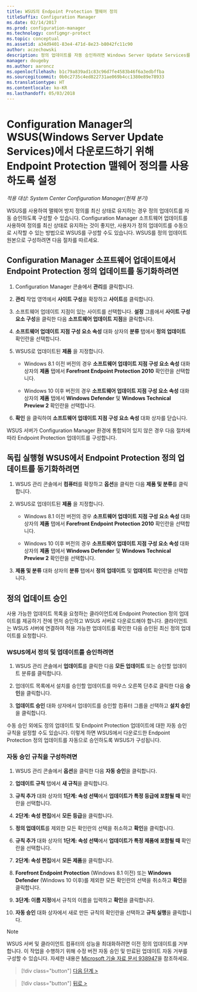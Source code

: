 ```yaml
---
title: WSUS의 Endpoint Protection 맬웨어 정의
titleSuffix: Configuration Manager
ms.date: 02/14/2017
ms.prod: configuration-manager
ms.technology: configmgr-protect
ms.topic: conceptual
ms.assetid: a34d9401-83e4-471d-8e23-b8042fc11c90
author: aczechowski
description: 정의 업데이트를 자동 승인하려면 Windows Server Update Services를 구성하는 방법에 대해 알아봅니다.
manager: dougeby
ms.author: aaroncz
ms.openlocfilehash: b1c79a839ad1c83c96d7fe4583b46f6a3edbffba
ms.sourcegitcommit: 0b0c2735c4ed822731ae069b4cc1380e89e78933
ms.translationtype: HT
ms.contentlocale: ko-KR
ms.lasthandoff: 05/03/2018
---
```

# <a name="enable-endpoint-protection-malware-definitions-to-download-from-windows-server-update-services-wsus-for-configuration-manager"></a>Configuration Manager의 WSUS(Windows Server Update Services)에서 다운로드하기 위해 Endpoint Protection 맬웨어 정의를 사용하도록 설정

*적용 대상: System Center Configuration Manager(현재 분기)*

 WSUS를 사용하여 맬웨어 방지 정의를 최신 상태로 유지하는 경우 정의 업데이트를 자동 승인하도록 구성할 수 있습니다. Configuration Manager 소프트웨어 업데이트를 사용하여 정의를 최신 상태로 유지하는 것이 좋지만, 사용자가 정의 업데이트를 수동으로 시작할 수 있는 방법으로 WSUS를 구성할 수도 있습니다. WSUS를 정의 업데이트 원본으로 구성하려면 다음 절차를 따르세요.

## <a name="to-synchronize-endpoint-protection-definition-updates-in-configuration-manager-software-updates"></a>Configuration Manager 소프트웨어 업데이트에서 Endpoint Protection 정의 업데이트를 동기화하려면

1.  Configuration Manager 콘솔에서 **관리**를 클릭합니다.

2.  **관리** 작업 영역에서 **사이트 구성**을 확장하고 **사이트**를 클릭합니다.

3.  소프트웨어 업데이트 지점이 있는 사이트를 선택합니다. **설정** 그룹에서 **사이트 구성 요소 구성**을 클릭한 다음 **소프트웨어 업데이트 지점**을 클릭합니다.

4.  **소프트웨어 업데이트 지점 구성 요소 속성** 대화 상자의 **분류** 탭에서 **정의 업데이트** 확인란을 선택합니다.

5.  WSUS로 업데이트된 **제품** 을 지정합니다.

    -   Windows 8.1 이전 버전의 경우 **소프트웨어 업데이트 지점 구성 요소 속성** 대화 상자의 **제품** 탭에서 **Forefront Endpoint Protection 2010** 확인란을 선택합니다.

    -   Windows 10 이후 버전의 경우 **소프트웨어 업데이트 지점 구성 요소 속성** 대화 상자의 **제품** 탭에서 **Windows Defender** 및 **Windows Technical Preview 2** 확인란을 선택합니다.

6.  **확인** 을 클릭하여 **소프트웨어 업데이트 지점 구성 요소 속성** 대화 상자를 닫습니다.

 WSUS 서버가 Configuration Manager 환경에 통합되어 있지 않은 경우 다음 절차에 따라 Endpoint Protection 업데이트를 구성합니다.

## <a name="to-synchronize-endpoint-protection-definition-updates-in-standalone-wsus"></a>독립 실행형 WSUS에서 Endpoint Protection 정의 업데이트를 동기화하려면

1.  WSUS 관리 콘솔에서 **컴퓨터**를 확장하고 **옵션**을 클릭한 다음 **제품 및 분류**를 클릭합니다.

2.  WSUS로 업데이트된 **제품** 을 지정합니다.

    -   Windows 8.1 이전 버전의 경우 **소프트웨어 업데이트 지점 구성 요소 속성** 대화 상자의 **제품** 탭에서 **Forefront Endpoint Protection 2010** 확인란을 선택합니다.

    -   Windows 10 이후 버전의 경우 **소프트웨어 업데이트 지점 구성 요소 속성** 대화 상자의 **제품** 탭에서 **Windows Defender** 및 **Windows Technical Preview 2** 확인란을 선택합니다.

3.  **제품 및 분류** 대화 상자의 **분류** 탭에서 **정의 업데이트** 및 **업데이트** 확인란을 선택합니다.

## <a name="approving-definition-updates"></a>정의 업데이트 승인
 사용 가능한 업데이트 목록을 요청하는 클라이언트에 Endpoint Protection 정의 업데이트를 제공하기 전에 먼저 승인하고 WSUS 서버로 다운로드해야 합니다. 클라이언트는 WSUS 서버에 연결하여 적용 가능한 업데이트를 확인한 다음 승인된 최신 정의 업데이트를 요청합니다.

### <a name="to-approve-definitions-and-updates-in-wsus"></a>WSUS에서 정의 및 업데이트를 승인하려면

1.  WSUS 관리 콘솔에서 **업데이트**를 클릭한 다음 **모든 업데이트** 또는 승인할 업데이트 분류를 클릭합니다.

2.  업데이트 목록에서 설치를 승인할 업데이트를 마우스 오른쪽 단추로 클릭한 다음 **승인**을 클릭합니다.

3.  **업데이트 승인** 대화 상자에서 업데이트를 승인할 컴퓨터 그룹을 선택하고 **설치 승인**을 클릭합니다.

 수동 승인 외에도 정의 업데이트 및 Endpoint Protection 업데이트에 대한 자동 승인 규칙을 설정할 수도 있습니다. 이렇게 하면 WSUS에서 다운로드한 Endpoint Protection 정의 업데이트를 자동으로 승인하도록 WSUS가 구성됩니다.

### <a name="to-configure-an-automatic-approval-rule"></a>자동 승인 규칙을 구성하려면

1.  WSUS 관리 콘솔에서 **옵션**을 클릭한 다음 **자동 승인**을 클릭합니다.

2.  **업데이트 규칙** 탭에서 **새 규칙**을 클릭합니다.

3.  **규칙 추가** 대화 상자의 **1단계: 속성 선택**에서 **업데이트가 특정 등급에 포함될 때** 확인란을 선택합니다.

4.  **2단계: 속성 편집**에서 **모든 등급**을 클릭합니다.

5.  **정의 업데이트**를 제외한 모든 확인란의 선택을 취소하고 **확인**을 클릭합니다.

6.  **규칙 추가** 대화 상자의 **1단계: 속성 선택**에서 **업데이트가 특정 제품에 포함될 때** 확인란을 선택합니다.

7.  **2단계: 속성 편집**에서 **모든 제품**을 클릭합니다.

8.  **Forefront Endpoint Protection** (Windows 8.1 이전) 또는 **Windows Defender** (Windows 10 이후)를 제외한 모든 확인란의 선택을 취소하고 **확인**을 클릭합니다.

9. **3단계: 이름 지정**에서 규칙의 이름을 입력하고 **확인**을 클릭합니다.

10. **자동 승인** 대화 상자에서 새로 만든 규칙의 확인란을 선택하고 **규칙 실행**을 클릭합니다.

> [!NOTE]
>  WSUS 서버 및 클라이언트 컴퓨터의 성능을 최대화하려면 이전 정의 업데이트를 거부합니다. 이 작업을 수행하기 위해 수정 버전 자동 승인 및 만료된 업데이트 자동 거부를 구성할 수 있습니다. 자세한 내용은 [Microsoft 기술 자료 문서 938947](http://go.microsoft.com/fwlink/p/?LinkId=204078)을 참조하세요.

> [!div class="button"]
[다음 단계 >](endpoint-antimalware-policies.md)

> [!div class="button"]
[뒤로 >](endpoint-configure-alerts.md)
